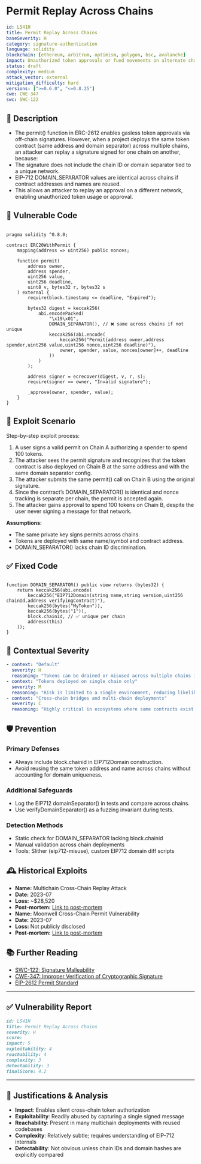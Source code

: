 # Permit Replay Across Chains

```YAML
id: LS41H
title: Permit Replay Across Chains 
baseSeverity: H
category: signature-authentication
language: solidity
blockchain: [ethereum, arbitrum, optimism, polygon, bsc, avalanche]
impact: Unauthorized token approvals or fund movements on alternate chains
status: draft
complexity: medium
attack_vector: external
mitigation_difficulty: hard
versions: [">=0.6.0", "<=0.8.25"]
cwe: CWE-347
swc: SWC-122
```

## 📝 Description

- The permit() function in ERC-2612 enables gasless token approvals via off-chain signatures. However, when a project deploys the same token contract (same address and domain separator) across multiple chains, an attacker can replay a signature signed for one chain on another, because:
- The signature does not include the chain ID or domain separator tied to a unique network.
- EIP-712 DOMAIN_SEPARATOR values are identical across chains if contract addresses and names are reused.
- This allows an attacker to replay an approval on a different network, enabling unauthorized token usage or approval.

## 🚨 Vulnerable Code

```solidity

pragma solidity ^0.8.0;

contract ERC20WithPermit {
    mapping(address => uint256) public nonces;

    function permit(
        address owner,
        address spender,
        uint256 value,
        uint256 deadline,
        uint8 v, bytes32 r, bytes32 s
    ) external {
        require(block.timestamp <= deadline, "Expired");

        bytes32 digest = keccak256(
            abi.encodePacked(
                "\x19\x01",
                DOMAIN_SEPARATOR(), // ❌ same across chains if not unique
                keccak256(abi.encode(
                    keccak256("Permit(address owner,address spender,uint256 value,uint256 nonce,uint256 deadline)"),
                    owner, spender, value, nonces[owner]++, deadline
                ))
            )
        );

        address signer = ecrecover(digest, v, r, s);
        require(signer == owner, "Invalid signature");

        _approve(owner, spender, value);
    }
}
```

## 🧪 Exploit Scenario

Step-by-step exploit process:

1. A user signs a valid permit on Chain A authorizing a spender to spend 100 tokens.
2. The attacker sees the permit signature and recognizes that the token contract is also deployed on Chain B at the same address and with the same domain separator config.
3. The attacker submits the same permit() call on Chain B using the original signature.
4. Since the contract’s DOMAIN_SEPARATOR() is identical and nonce tracking is separate per chain, the permit is accepted again.
5. The attacker gains approval to spend 100 tokens on Chain B, despite the user never signing a message for that network.

**Assumptions:**

- The same private key signs permits across chains.
- Tokens are deployed with same name/symbol and contract address.
- DOMAIN_SEPARATOR() lacks chain ID discrimination.

## ✅ Fixed Code

```solidity

function DOMAIN_SEPARATOR() public view returns (bytes32) {
    return keccak256(abi.encode(
        keccak256("EIP712Domain(string name,string version,uint256 chainId,address verifyingContract)"),
        keccak256(bytes("MyToken")),
        keccak256(bytes("1")),
        block.chainid, // ✅ unique per chain
        address(this)
    ));
}
```

## 🧭 Contextual Severity

```yaml
- context: "Default"
  severity: H
  reasoning: "Tokens can be drained or misused across multiple chains if replayable permits are accepted."
- context: "Tokens deployed on single chain only"
  severity: M
  reasoning: "Risk is limited to a single environment, reducing likelihood of exploit."
- context: "Cross-chain bridges and multi-chain deployments"
  severity: C
  reasoning: "Highly critical in ecosystems where same contracts exist across chains. Replay results in 
```

## 🛡️ Prevention

### Primary Defenses

- Always include block.chainid in EIP712Domain construction.
- Avoid reusing the same token address and name across chains without accounting for domain uniqueness.

### Additional Safeguards

- Log the EIP712 domainSeparator() in tests and compare across chains.
- Use verifyDomainSeparator() as a fuzzing invariant during tests.

### Detection Methods

- Static check for DOMAIN_SEPARATOR lacking block.chainid
- Manual validation across chain deployments
- Tools: Slither (eip712-misuse), custom EIP712 domain diff scripts

## 🕰️ Historical Exploits

- **Name:** Multichain Cross-Chain Replay Attack 
- **Date:** 2023-07 
- **Loss:** ~$28,520 
- **Post-mortem:** [Link to post-mortem](https://arxiv.org/html/2504.07589v1) 
- **Name:** Moonwell Cross-Chain Permit Vulnerability 
- **Date:** 2023-07 
- **Loss:** Not publicly disclosed 
- **Post-mortem:** [Link to post-mortem](https://www.halborn.com/audits/moonwell/contracts-v2-updates)
  
## 📚 Further Reading

- [SWC-122: Signature Malleability](https://swcregistry.io/docs/SWC-122) 
- [CWE-347: Improper Verification of Cryptographic Signature](https://cwe.mitre.org/data/definitions/347.html) 
- [EIP-2612 Permit Standard](https://eips.ethereum.org/EIPS/eip-2612)

--- 

## ✅ Vulnerability Report

```markdown
id: LS41H
title: Permit Replay Across Chains 
severity: H
score:
impact: 5        
exploitability: 4 
reachability: 4   
complexity: 3     
detectability: 3  
finalScore: 4.2
```

---

## 📄 Justifications & Analysis

- **Impact**: Enables silent cross-chain token authorization
- **Exploitability**: Readily abused by capturing a single signed message
- **Reachability**: Present in many multichain deployments with reused codebases
- **Complexity**: Relatively subtle; requires understanding of EIP-712 internals
- **Detectability**: Not obvious unless chain IDs and domain hashes are explicitly compared